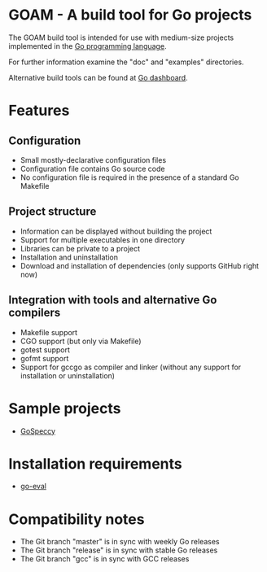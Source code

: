 # GOAM - A build tool for Go projects

The GOAM build tool is intended for use with medium-size projects implemented
in the [Go programming language](http://golang.org).

For further information examine the "doc" and "examples" directories.

Alternative build tools can be found at
[Go dashboard](http://godashboard.appspot.com/project).


# Features

## Configuration
* Small mostly-declarative configuration files
* Configuration file contains Go source code
* No configuration file is required in the presence of a standard Go Makefile

## Project structure
* Information can be displayed without building the project
* Support for multiple executables in one directory
* Libraries can be private to a project
* Installation and uninstallation
* Download and installation of dependencies (only supports GitHub right now)

## Integration with tools and alternative Go compilers
* Makefile support
* CGO support (but only via Makefile)
* gotest support
* gofmt support
* Support for gccgo as compiler and linker
  (without any support for installation or uninstallation)


# Sample projects

* [GoSpeccy](https://github.com/remogatto/gospeccy)


# Installation requirements

* [go-eval](https://bitbucket.org/binet/go-eval)


# Compatibility notes

* The Git branch "master" is in sync with weekly Go releases
* The Git branch "release" is in sync with stable Go releases
* The Git branch "gcc" is in sync with GCC releases
